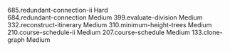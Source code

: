 685.redundant-connection-ii                                      Hard  
684.redundant-connection                                         Medium
399.evaluate-division                                            Medium
332.reconstruct-itinerary                                        Medium
310.minimum-height-trees                                         Medium
210.course-schedule-ii                                           Medium
207.course-schedule                                              Medium
133.clone-graph                                                  Medium
